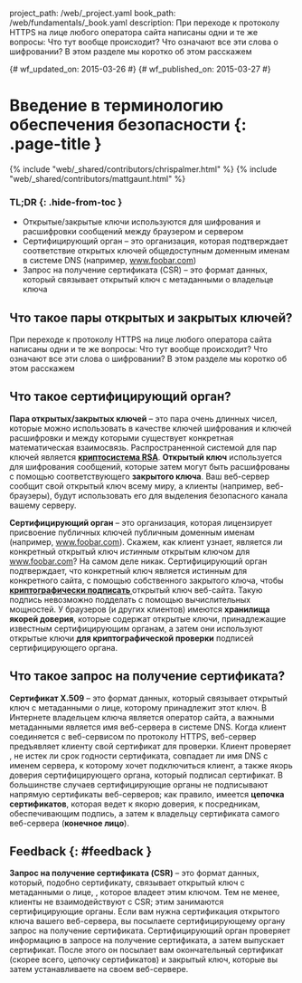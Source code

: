 project_path: /web/_project.yaml book_path: /web/fundamentals/_book.yaml description: При переходе к протоколу HTTPS на лице любого оператора сайта написаны одни и те же вопросы: Что тут вообще происходит? Что означают все эти слова о шифровании? В этом разделе мы коротко об этом расскажем

{# wf_updated_on: 2015-03-26 #} {# wf_published_on: 2015-03-27 #}

# Введение в терминологию обеспечения безопасности {: .page-title }

{% include "web/_shared/contributors/chrispalmer.html" %} {% include "web/_shared/contributors/mattgaunt.html" %}

### TL;DR {: .hide-from-toc }

* Открытые/закрытые ключи используются для шифрования и расшифровки сообщений между браузером и сервером
* Сертифицирующий орган – это организация, которая подтверждает соответствие открытых ключей общедоступным доменным именам в системе DNS (например, www.foobar.com)
* Запрос на получение сертификата (CSR) – это формат данных, который связывает открытый ключ с метаданными о владельце ключа

## Что такое пары открытых и закрытых ключей?

При переходе к протоколу HTTPS на лице любого оператора сайта написаны одни и те же вопросы: Что тут вообще происходит? Что означают все эти слова о шифровании? В этом разделе мы коротко об этом расскажем

## Что такое сертифицирующий орган?

**Пара открытых/закрытых ключей** – это пара очень длинных чисел, которые можно использовать в качестве ключей шифрования и ключей расшифровки и между которыми существует конкретная математическая взаимосвязь. Распространенной системой для пар ключей является **[криптосистема RSA](https://en.wikipedia.org/wiki/RSA_(cryptosystem))**. **Открытый ключ** используется для шифрования сообщений, которые затем могут быть расшифрованы с помощью соответствующего **закрытого ключа**. Ваш веб-сервер сообщит свой открытый ключ всему миру, а клиенты (например, веб-браузеры), будут использовать его для выделения безопасного канала вашему серверу.

**Сертифицирующий орган** – это организация, которая лицензирует присвоение публичных ключей публичным доменным именам (например, www.foobar.com). Скажем, как клиент узнает, является ли конкретный открытый ключ *истинным* открытым ключом для www.foobar.com? На самом деле никак. Сертифицирующий орган подтверждает, что конкретный ключ является истинным для конкретного сайта, с помощью собственного закрытого ключа, чтобы **[криптографически подписать ](https://en.wikipedia.org/wiki/RSA_(cryptosystem)#Подписи_сообщений)** открытый ключ веб-сайта. Такую подпись невозможно подделать с помощью вычислительных мощностей. У браузеров (и других клиентов) имеются **хранилища якорей доверия**, которые содержат открытые ключи, принадлежащие известным сертифицирующим органам, а затем они используют открытые ключи **для криптографической проверки** подписей сертифицирующего органа.

## Что такое запрос на получение сертификата?

**Сертификат X.509** – это формат данных, который связывает открытый ключ с метаданными о лице, которому принадлежит этот ключ. В Интернете владельцем ключа является оператор сайта, а важными метаданными является имя веб-сервера в системе DNS. Когда клиент соединяется с веб-сервисом по протоколу HTTPS, веб-сервер предъявляет клиенту свой сертификат для проверки. Клиент проверяет , не истек ли срок годности сертификата, совпадает ли имя DNS с именем сервера, к которому хочет подключиться клиент, а также якорь доверия сертифицирующего органа, который подписал сертификат. В большинстве случаев сертифицирующие органы не подписывают напрямую сертификаты веб-серверов; как правило, имеется **цепочка сертификатов**, которая ведет к якорю доверия, к посредникам, обеспечивающим подпись, а затем к владельцу сертификата самого веб-сервера (**конечное лицо**).

## Feedback {: #feedback }

**Запрос на получение сертификата (CSR)** – это формат данных, который, подобно сертификату, связывает открытый ключ с метаданными о лице, , которое владеет этим ключом. Тем не менее, клиенты не взаимодействуют с CSR; этим занимаются сертифицирующие органы. Если вам нужна сертификация открытого ключа вашего веб-сервера, вы посылаете сертифицирующему органу запрос на получение сертификата. Сертифицирующий орган проверяет информацию в запросе на получение сертификата, а затем выпускает сертификат. После этого он посылает вам окончательный сертификат (скорее всего, цепочку сертификатов) и закрытый ключ, которые вы затем устанавливаете на своем веб-сервере.